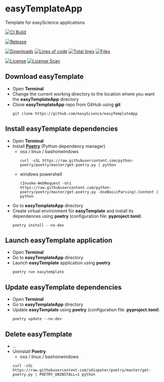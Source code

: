 # easyTemplateApp
Template for easyScience applications

[![CI Build][20]][21]

[![Release][30]][31]

[![Downloads][70]][71] [![Lines of code][81]]() [![Total lines][80]]() [![Files][82]]()

[![License][50]][51] [![License Scan][60]][61]

## Download easyTemplate
* Open **Terminal**
* Change the current working directory to the location where you want the **easyTemplateApp** directory
* Clone **easyTemplateApp** repo from GitHub using **git**
  ```
  git clone https://github.com/easyScience/easyTemplateApp
  ```
  
## Install easyTemplate dependencies
* Open **Terminal**
* Install [**Poetry**](https://python-poetry.org/docs/) (Python dependency manager)
  * osx / linux / bashonwindows
    ```
    curl -sSL https://raw.githubusercontent.com/python-poetry/poetry/master/get-poetry.py | python
    ```
  * windows powershell
    ```
    (Invoke-WebRequest -Uri https://raw.githubusercontent.com/python-poetry/poetry/master/get-poetry.py -UseBasicParsing).Content | python
    ```
* Go to **easyTemplateApp** directory
* Create virtual environment for **easyTemplate** and install its dependences using **poetry** (configuration file: **pyproject.toml**)
  ```
  poetry install --no-dev
  ```
  
## Launch easyTemplate application
* Open **Terminal**
* Go to **easyTemplateApp** directory
* Launch **easyTemplate** application using **poetry**
  ```
  poetry run easytemplate
  ```

## Update easyTemplate dependencies
* Open **Terminal**
* Go to **easyTemplateApp** directory
* Update **easyTemplate** using **poetry** (configuration file: **pyproject.toml**)
  ```
  poetry update --no-dev
  ```

## Delete easyTemplate
* ...
* Uninstall **Poetry**
   * osx / linux / bashonwindows
   ```
   curl -sSL https://raw.githubusercontent.com/sdispater/poetry/master/get-poetry.py | POETRY_UNINSTALL=1 python
   ```

<!---URLs--->
<!---https://naereen.github.io/badges/--->

<!---CI Build Status--->
[20]: https://github.com/easyScience/easyTemplateApp/workflows/macOS,%20Linux,%20Windows/badge.svg
[21]: https://github.com/easyScience/easyTemplateApp/actions

<!---Release--->
[30]: https://img.shields.io/github/release/easyScience/easyTemplateApp.svg
[31]: https://github.com/easyScience/easyTemplateApp/releases

<!---License--->
[50]: https://img.shields.io/github/license/easyScience/easyTemplateApp.svg
[51]: https://github.com/easyScience/easyTemplateApp/blob/master/LICENSE.md

<!---LicenseScan--->
[60]: https://app.fossa.com/api/projects/git%2Bgithub.com%2FeasyScience%2FeasyTemplateApp.svg?type=shield
[61]: https://app.fossa.com/projects/git%2Bgithub.com%2FeasyScience%2FeasyTemplateApp?ref=badge_shield

<!---Downloads--->
[70]: https://img.shields.io/github/downloads/easyScience/easyTemplateApp/total.svg
[71]: https://github.com/easyScience/easyTemplateApp/releases

<!---Code statistics--->
[80]: https://tokei.rs/b1/github/easyScience/easyTemplateApp
[81]: https://tokei.rs/b1/github/easyScience/easyTemplateApp?category=code
[82]: https://tokei.rs/b1/github/easyScience/easyTemplateApp?category=files
